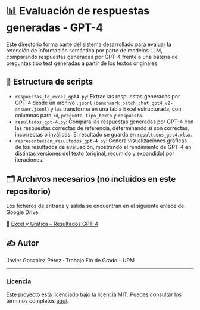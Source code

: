 # 📊 Evaluación de respuestas generadas - GPT-4

Este directorio forma parte del sistema desarrollado para evaluar la retención de información semántica por parte de modelos LLM, comparando respuestas generadas por GPT-4 frente a una batería de preguntas tipo test generadas a partir de los textos originales.

## 🧩 Estructura de scripts

- `respuestas_to_excel_gpt4.py`: Extrae las respuestas generadas por GPT-4 desde un archivo `.jsonl` (`benchmark_batch_chat_gpt4_v2-answer.jsonl`) y las transforma en una tabla Excel estructurada, con columnas para `id`, `pregunta`, `tipo_texto` y `respuesta`.
- `resultados_gpt-4.py`: Compara las respuestas generadas por GPT-4 con las respuestas correctas de referencia, determinando si son correctas, incorrectas o inválidas. El resultado se guarda en `resultados_gpt4.xlsx`.
- `representacion_resultados_gpt-4.py`: Genera visualizaciones gráficas de los resultados de evaluación, mostrando el rendimiento de GPT-4 en distintas versiones del texto (original, resumido y expandido) por iteraciones.

## 🗂️ Archivos necesarios (no incluidos en este repositorio)

Los ficheros de entrada y salida se encuentran en el siguiente enlace de Google Drive:

🔗 [Excel y Gráfica – Resultados GPT-4](https://drive.google.com/drive/folders/1bJIm1KqMzbc7emJR3zV-Ix6m8g4Ef4aQ)


## ✍️ Autor

Javier González Pérez · Trabajo Fin de Grado - UPM

---

### Licencia

Este proyecto está licenciado bajo la licencia MIT. Puedes consultar los términos completos [aquí](https://opensource.org/licenses/MIT).
